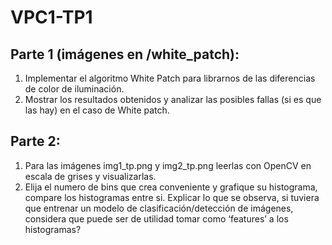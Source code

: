 # VPC1-TP1
## Parte 1 (imágenes en /white_patch):
1. Implementar el algoritmo White Patch para librarnos de las diferencias de color de iluminación.
2. Mostrar los resultados obtenidos y analizar las posibles fallas (si es que las hay) en el caso de
    White patch.
## Parte 2:
1. Para las imágenes img1_tp.png y img2_tp.png leerlas con OpenCV en escala de grises y
visualizarlas.
2. Elija el numero de bins que crea conveniente y grafique su histograma, compare los histogramas
entre si. Explicar lo que se observa, si tuviera que entrenar un modelo de clasificación/detección
de imágenes, considera que puede ser de utilidad tomar como ‘features’ a los histogramas?
